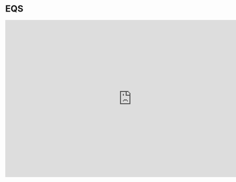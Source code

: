 # EQS

<iframe width="800" height="500" src="https://www.youtube.com/embed/3CF2gK7PWts?si=RY-fvqlycNCP9bff" title="YouTube video player" frameborder="0" allow="accelerometer; autoplay; clipboard-write; encrypted-media; gyroscope; picture-in-picture; web-share" allowfullscreen=""></iframe>
